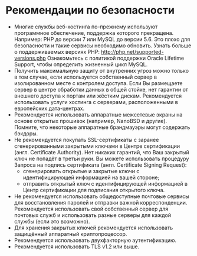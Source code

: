 

Рекомендации по безопасности
=====================================================================

- Многие службы веб-хостинга по-прежнему используют программное обеспечение,
  поддержка которого прекращена.
  Например: PHP до версии 7 или MySQL до версии 5.6.
  Это плохо для безопасности и такие сервисы необходимо обновить.
  Узнать больше о поддерживаемых версиях PHP: http://php.net/supported-versions.php
  Ознакомьтесь с политикой поддержки Oracle Lifetime Support,
  чтобы определить жизненный цикл MySQL.
- Получить максимальную защиту от внутренних угроз можно только в том случае,
  если используется собственный сервер в изолированном месте с контролем доступа.
  Если Вы размещаете сервер в центре обработки данных в общей стойке,
  нет гарантии от внешнего доступа к портам или жёстким дискам.
  Рекомендуется использовать услуги хостинга с серверами,
  расположенными в европейских дата-центрах.
- Рекомендуется использовать аппаратные межсетевые экраны на основе открытых
  прошивок (например, NanoBSD и другие). Помните, что некоторые аппаратные
  брандмауэры могут содержать бэкдоры.
- Не рекомендуется покупать SSL-сертификаты с заранее сгенерированными
  закрытыми ключами в Центре сертификации (англ. Certificate Authority). 
  Нет никаких гарантий, что Ваш закрытый ключ не попадёт в третьи руки.
  Вы можете использовать процедуру Запроса на подпись сертификата (англ.
  Certificate Signing Request):
  - сгенерировать открытые и закрытые ключи с идентифицирующей информацией на вашей стороне;
  - отправить открытый ключ с идентифицирующей информацией в Центр сертификации
    для подписания открытого ключа.
- Не рекомендуется использовать общедоступные почтовые сервисы для восстановления
  паролей и отправки важной корреспонденции. Рекомендуется использовать свой собственный сервер
  для почтовых служб и использовать разные серверы для каждой службы (если это возможно).
- Для хранения закрытых ключей рекомендуется использовать защищённый аппаратный криптопроцессор.
- Рекомендуется использовать двухфакторную аутентификацию. 
- Рекомендуется использовать TLS v1.2 или выше.


